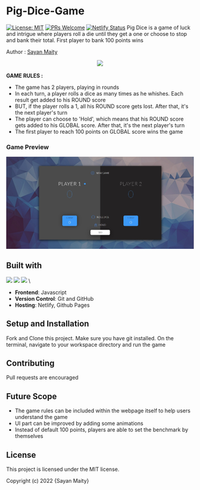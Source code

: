 ﻿# Pig-Dice-Game
 [![License: MIT](https://img.shields.io/badge/License-MIT-yellow.svg)](https://opensource.org/licenses/MIT) 
[![PRs Welcome](https://img.shields.io/badge/PRs-welcome-brightgreen.svg?style=flat-square)](http://makeapullrequest.com) 
[![Netlify Status](https://api.netlify.com/api/v1/badges/07b8ca97-4b2b-483d-9cf6-49a5858842d6/deploy-status)](https://app.netlify.com/sites/sayancr777-pig-dice-game/deploys) 
Pig Dice is a game of luck and intrigue where players roll a die until they get a one or choose to stop and bank their total. First player to bank 100 points wins

Author : [Sayan Maity](sayancr777@gmail.com)

<p align="center">
<img src="https://i.pinimg.com/originals/5e/4f/e8/5e4fe834a6dddb0b83dba0f35761ace3.png" width="600">
</p>

**GAME RULES :**
- The game has 2 players, playing in rounds
- In each turn, a player rolls a dice as many times as he whishes. Each result get added to his ROUND score
- BUT, if the player rolls a 1, all his ROUND score gets lost. After that, it's the next player's turn
- The player can choose to 'Hold', which means that his ROUND score gets added to his GLOBAL score. After that, it's the next player's turn
- The first player to reach 100 points on GLOBAL score wins the game

### Game Preview
<p align="center">
<img src="https://github.com/Sayan-Maity/Pig-Dice-Game/blob/main/assets/Preview-1.jpg" width="800">
</p>

## Built with
<img src="https://img.shields.io/badge/html5%20-%23E34F26.svg?&style=for-the-badge&logo=html5&logoColor=white"/> <img src="https://img.shields.io/badge/css3%20-%231572B6.svg?&style=for-the-badge&logo=css3&logoColor=white"/> <img src="https://img.shields.io/badge/javascript%20-%23323330.svg?&style=for-the-badge&logo=javascript&logoColor=%23F7DF1E"/>  \
- **Frontend**: Javascript
- **Version Control**: Git and GitHub
- **Hosting**: Netlify, Github Pages

## Setup and Installation
Fork and Clone this project. Make sure you have git installed. On the terminal, navigate to your workspace directory and run the game

## Contributing
Pull requests are encouraged

## Future Scope
- The game rules can be included within the webpage itself to help users understand the game
- UI part can be improved by adding some animations
- Instead of default 100 points, players are able to set the benchmark by themselves

## License
This project is licensed under the MIT license.

Copyright (c) 2022 {Sayan Maity}
